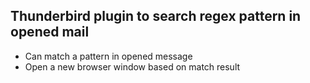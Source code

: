 ## Thunderbird plugin to search regex pattern in opened mail

* Can match a pattern in opened message
* Open a new browser window based on match result
